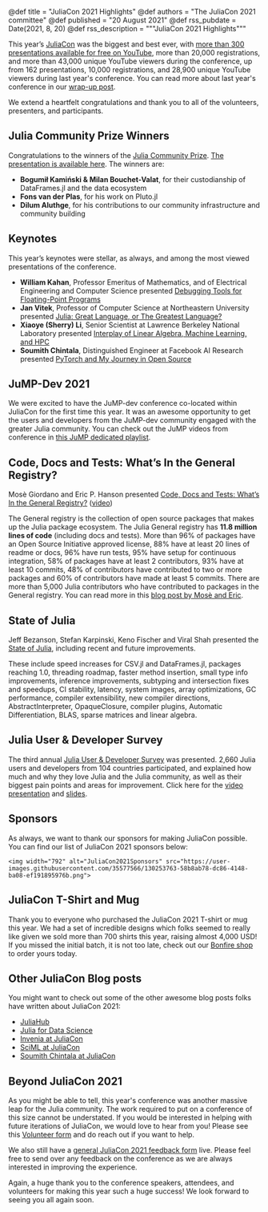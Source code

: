 @def title =  "JuliaCon 2021 Highlights"
@def authors = "The JuliaCon 2021 committee"
@def published = "20 August 2021"
@def rss_pubdate = Date(2021, 8, 20)
@def rss_description = """JuliaCon 2021 Highlights"""

This year’s [JuliaCon](https://www.youtube.com/playlist?list=PLP8iPy9hna6Q343_8sSq4f306VGLW4TLK) was the biggest and best ever, with [more than 300 presentations available for free on YouTube](https://www.youtube.com/playlist?list=PLP8iPy9hna6Q343_8sSq4f306VGLW4TLK), more than 20,000 registrations, and more than 43,000 unique YouTube viewers during the conference, up from 162 presentations, 10,000 registrations, and 28,900 unique YouTube viewers during last year's conference. You can read more about last year's conference in our [wrap-up post](https://julialang.org/blog/2020/08/juliacon-2020-wrapup/).

We extend a heartfelt congratulations and thank you to all of the volunteers, presenters, and participants.

## Julia Community Prize Winners

Congratulations to the winners of the [Julia Community Prize](https://juliacon.org/2021/prize/). [The presentation is available here](https://www.youtube.com/watch?v=MIFJT6Zt_yk&list=PLP8iPy9hna6Q343_8sSq4f306VGLW4TLK&index=227). The winners are:

 - **Bogumił Kamiński & Milan Bouchet-Valat**, for their custodianship of DataFrames.jl and the data ecosystem
 - **Fons van der Plas**, for his work on Pluto.jl
 - **Dilum Aluthge**, for his contributions to our community infrastructure and community building

## Keynotes 

This year’s keynotes were stellar, as always, and among the most viewed presentations of the conference.  

 - **William Kahan**, Professor Emeritus of Mathematics, and of Electrical Engineering and Computer Science presented [Debugging Tools for Floating-Point Programs](https://www.youtube.com/watch?v=qHddEkfQBrA)
 - **Jan Vitek**, Professor of Computer Science at Northeastern University presented [Julia: Great Language, or The Greatest Language?](https://www.youtube.com/watch?v=LT4AP7CUMAw)
 - **Xiaoye (Sherry) Li**, Senior Scientist at Lawrence Berkeley National Laboratory presented [Interplay of Linear Algebra, Machine Learning, and HPC](https://www.youtube.com/watch?v=sUyddZQaeyg)
 - **Soumith Chintala**, Distinguished Engineer at Facebook AI Research presented [PyTorch and My Journey in Open Source](https://www.youtube.com/watch?v=6V6jk_OdH-w)

## JuMP-Dev 2021

We were excited to have the JuMP-dev conference co-located within JuliaCon for the first time this year. It was an awesome opportunity to get the users and developers from the JuMP-dev community engaged with the greater Julia community. You can check out the JuMP videos from conference in [this JuMP dedicated playlist](https://youtube.com/playlist?list=PLP8iPy9hna6Rf8_oh9oR2bNeBO-Rw8pzc).

## Code, Docs and Tests: What’s In the General Registry?

Mosè Giordano and Eric P. Hanson presented [Code, Docs and Tests: What’s In the General Registry?](https://julialang.org/blog/2021/08/general-survey/) ([video](https://youtu.be/watch?v=9YWwiFbaRx8))

The General registry is the collection of open source packages that makes up the Julia package ecosystem. The Julia General registry has **11.8 million lines of code** (including docs and tests). More than 96% of packages have an Open Source Initiative approved license, 88% have at least 20 lines of readme or docs, 96% have run tests, 95% have setup for continuous integration, 58% of packages have at least 2 contributors, 93% have at least 10 commits, 48% of contributors have contributed to two or more packages and 60% of contributors have made at least 5 commits. There are more than 5,000 Julia contributors who have contributed to packages in the General registry. You can read more in this [blog post by Mosè and Eric](https://julialang.org/blog/2021/08/general-survey/).

## State of Julia

Jeff Bezanson, Stefan Karpinski, Keno Fischer and Viral Shah presented the [State of Julia](https://www.youtube.com/watch?v=IlFVwabDh6Q&list=PLP8iPy9hna6Q343_8sSq4f306VGLW4TLK&index=222), including recent and future improvements.

These include speed increases for CSV.jl and DataFrames.jl, packages reaching 1.0, threading roadmap, faster method insertion, small type info improvements, inference improvements, subtyping and intersection fixes and speedups, CI stability, latency, system images, array optimizations, GC performance, compiler extensibility, new compiler directions, AbstractInterpreter, OpaqueClosure, compiler plugins, Automatic Differentiation, BLAS, sparse matrices and linear algebra.

## Julia User & Developer Survey

The third annual [Julia User & Developer Survey](https://www.youtube.com/watch?v=0XSk5zybfic) was presented. 2,660 Julia users and developers from 104 countries participated, and explained how much and why they love Julia and the Julia community, as well as their biggest pain points and areas for improvement. Click here for the [video presentation](https://www.youtube.com/watch?v=0XSk5zybfic) and [slides](https://julialang.org/assets/2021-julia-user-developer-survey.pdf).

## Sponsors

As always, we want to thank our sponsors for making JuliaCon possible. You can find our list of JuliaCon 2021 sponsors below:

~~~
<img width="792" alt="JuliaCon2021Sponsors" src="https://user-images.githubusercontent.com/35577566/130253763-58b8ab78-dc86-4148-ba08-ef191895976b.png">
~~~

## JuliaCon T-Shirt and Mug

Thank you to everyone who purchased the JuliaCon 2021 T-shirt or mug this year. We had a set of incredible designs which folks seemed to really like given we sold more than 700 shirts this year, raising almost 4,000 USD! If you missed the initial batch, it is not too late, check out our [Bonfire shop](https://www.bonfire.com/store/the-julia-language/) to order yours today.

## Other JuliaCon Blog posts

You might want to check out some of the other awesome blog posts folks have written about JuliaCon 2021:
- [JuliaHub](https://juliahub.com/blog/2021/08/juliacon/)
- [Julia for Data Science](https://www.juliafordatascience.com/best-data-science-talks-of-juliacon-2021/)
- [Invenia at JuliaCon](https://invenia.github.io/blog/2021/08/10/juliacon2021/)
- [SciML at JuliaCon](https://sciml.ai/news/2021/08/16/juliacon2021/)
- [Soumith Chintala at JuliaCon](https://soumith.ch/posts/2021/02/growing-opensource/)

## Beyond JuliaCon 2021

As you might be able to tell, this year's conference was another massive leap for the Julia community. The work required to put on a conference of this size cannot be understated. If you would be interested in helping with future iterations of JuliaCon, we would love to hear from you! Please see this [Volunteer form](https://forms.gle/2KnYko7HnGKLvHJB7) and do reach out if you want to help.

We also still have a [general JuliaCon 2021 feedback form](https://forms.gle/7w9q1MBow5u9kUGY7) live. Please feel free to send over any feedback on the conference as we are always interested in improving the experience.

Again, a huge thank you to the conference speakers, attendees, and volunteers for making this year such a huge success! We look forward to seeing you all again soon.
